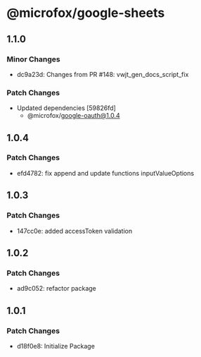 # @microfox/google-sheets

## 1.1.0

### Minor Changes

- dc9a23d: Changes from PR #148: vwjt_gen_docs_script_fix

### Patch Changes

- Updated dependencies [59826fd]
  - @microfox/google-oauth@1.0.4

## 1.0.4

### Patch Changes

- efd4782: fix append and update functions inputValueOptions

## 1.0.3

### Patch Changes

- 147cc0e: added accessToken validation

## 1.0.2

### Patch Changes

- ad9c052: refactor package

## 1.0.1

### Patch Changes

- d18f0e8: Initialize Package
